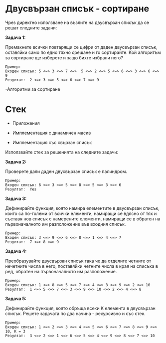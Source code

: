 # Двусвързан списък - сортиране

Чрез директно използване на възлите на двусвързан списък да се решат следните задачи:

**Задача 1:**

Премахнете всички повтарящи се цифри от даден двусвързан списък, оставяйки само по едно тяхно срещане и го сортирайте. Кой алгоритъм за сортиране ще изберете и защо бихте избрали него?

```
Пример:
Входен списък: 5 <=> 3 <=> 7 <=>  5 <=> 2 <=> 5 <=> 6 <=> 3 <=> 6 <=> 9 
Резултат:  2 <=> 3 <=> 5 <=> 6 <=> 7 <=> 9
```

-Алгоритми за сортиране

# Стек

- Приложения

- Имплементация с динамичен масив

- Имплементация със свързан списък

Използвайте стек за решенията на следните задачи:

**Задача 2:**

Проверете дали даден двусвързан списък е палиндром.

```
Пример: 
Входен списък: 6 <=> 3 <=> 5 <=> 8 <=> 5 <=> 3 <=> 6
Резултат:  Yes
```

**Задача 3:**

Дефинирайте функция, която намира елементите в двусвързан списък, които са по-големи от всички елементи, намиращи се вдясно от тях и съставя нов списък с намерените елементи, намиращи се в обратен на първоначалното им разположение във входния списък.

```
Пример: 
Входен списък: 3 <=> 9 <=> 6 <=> 8 <=> 1 <=> 4 <=> 7 
Резултат:  7 <=> 8 <=> 9 
```

**Задача 4:**

Преобразувайте двусвързан списък така че да отделите четните от нечетните числа в него, поставяйки четните числа в края на списъка в ред, обратен на първоначалното им разположение.

```
Пример: 
Входен списък: 1 <=> 8 <=> 5 <=> 7 <=> 4 <=> 3 <=> 9 <=> 2 <=> 10
Резултат:  1 <=> 5 <=> 7 <=> 3 <=> 9 <=> 10 <=> 2 <=> 4 <=> 8
```

**Задача 5:**

Дефинирайте функция, която обръща всеки К елемента в двусвързан списък. Решете задачата по два начина - рекурсивно и със стек.

```
Пример: 
Входен списък: 1 <=> 2 <=> 3 <=> 4 <=> 5 <=> 6 <=> 7 <=> 8 <=> 9 <=> 10, К = 3
Резултат:  3 <=> 2 <=> 1 <=> 6 <=> 5 <=> 4 <=> 9 <=> 8 <=> 7 <=> 10
```
